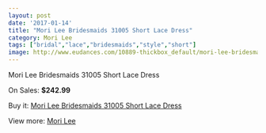 ```yaml
---
layout: post
date: '2017-01-14'
title: "Mori Lee Bridesmaids 31005 Short Lace Dress"
category: Mori Lee
tags: ["bridal","lace","bridesmaids","style","short"]
image: http://www.eudances.com/10889-thickbox_default/mori-lee-bridesmaids-31005-short-lace-dress.jpg
---
```

Mori Lee Bridesmaids 31005 Short Lace Dress

On Sales: **$242.99**
<a href="https://www.eudances.com/en/mori-lee/3481-mori-lee-bridesmaids-31005-short-lace-dress.html"><amp-img layout="responsive" width="600" height="600" src="//www.eudances.com/10889-thickbox_default/mori-lee-bridesmaids-31005-short-lace-dress.jpg" alt="Mori Lee Bridesmaids 31005 Short Lace Dress 0" /></a>
<a href="https://www.eudances.com/en/mori-lee/3481-mori-lee-bridesmaids-31005-short-lace-dress.html"><amp-img layout="responsive" width="600" height="600" src="//www.eudances.com/10890-thickbox_default/mori-lee-bridesmaids-31005-short-lace-dress.jpg" alt="Mori Lee Bridesmaids 31005 Short Lace Dress 1" /></a>
<a href="https://www.eudances.com/en/mori-lee/3481-mori-lee-bridesmaids-31005-short-lace-dress.html"><amp-img layout="responsive" width="600" height="600" src="//www.eudances.com/10891-thickbox_default/mori-lee-bridesmaids-31005-short-lace-dress.jpg" alt="Mori Lee Bridesmaids 31005 Short Lace Dress 2" /></a>
<a href="https://www.eudances.com/en/mori-lee/3481-mori-lee-bridesmaids-31005-short-lace-dress.html"><amp-img layout="responsive" width="600" height="600" src="//www.eudances.com/10892-thickbox_default/mori-lee-bridesmaids-31005-short-lace-dress.jpg" alt="Mori Lee Bridesmaids 31005 Short Lace Dress 3" /></a>

Buy it: [Mori Lee Bridesmaids 31005 Short Lace Dress](https://www.eudances.com/en/mori-lee/3481-mori-lee-bridesmaids-31005-short-lace-dress.html "Mori Lee Bridesmaids 31005 Short Lace Dress")

View more: [Mori Lee](https://www.eudances.com/en/65-mori-lee "Mori Lee")